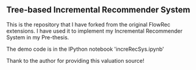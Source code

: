 ## Tree-based Incremental Recommender System
This is the repository that I have forked from the original FlowRec extensions. I have used it to implement my Incremental Recommender System in my Pre-thesis.

The demo code is in the IPython notebook 'increRecSys.ipynb'

Thank to the author for providing this valuation source!
